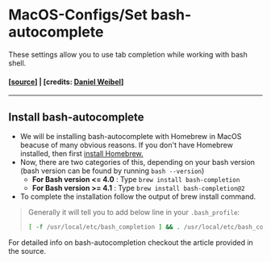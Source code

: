 # MacOS-Configs/Set bash-autocomplete
These settings allow you to use tab completion while working with bash shell.
#### [[source](https://itnext.io/programmable-completion-for-bash-on-macos-f81a0103080b)] | [credits: [Daniel Weibel](https://medium.com/@weibeld)]

--------------------
## Install bash-autocomplete
* We will be installing bash-autocomplete with Homebrew in MacOS beacuse of many obvious reasons. If you don't have Homebrew installed, then first [install Homebrew.](https://github.com/anshuljain21120/Exports-and-configs/blob/master/MacOS/README.md#install-homebrew)
* Now, there are two categories of this, depending on your bash version (bash version can be found by running `bash --version`) 
  * **For Bash version <= 4.0** : Type ```brew install bash-completion```
  * **For Bash version >= 4.1** : Type ```brew install bash-completion@2```
* To complete the installation follow the output of brew install command. 
> Generally it will tell you to add below line in your `.bash_profile`:
> ```bash
> [ -f /usr/local/etc/bash_completion ] && . /usr/local/etc/bash_completion
> ```


For detailed info on bash-autocompletion checkout the article provided in the source.

